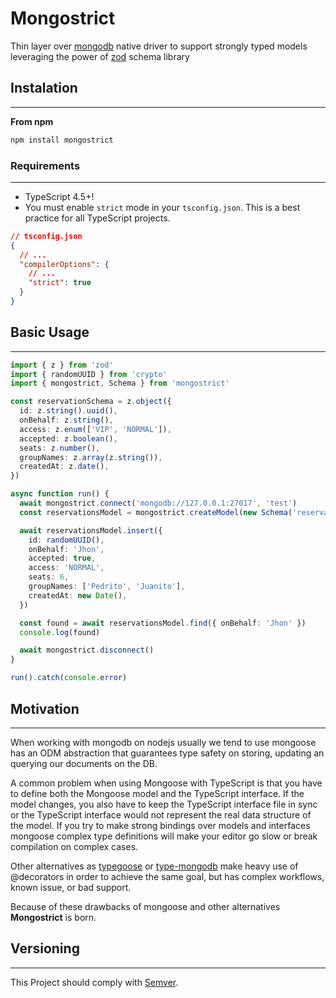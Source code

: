 # Mongostrict

Thin layer over [mongodb](https://www.npmjs.com/package/mongodb) native driver to support strongly typed models leveraging the power of [zod](https://www.npmjs.com/package/zod) schema library

## Instalation

---

**From npm**

```sh
npm install mongostrict
```

### Requirements

---

- TypeScript 4.5+!
- You must enable `strict` mode in your `tsconfig.json`. This is a best practice for all TypeScript projects.

```json
// tsconfig.json
{
  // ...
  "compilerOptions": {
    // ...
    "strict": true
  }
}
```

## Basic Usage

---

```ts
import { z } from 'zod'
import { randomUUID } from 'crypto'
import { mongostrict, Schema } from 'mongostrict'

const reservationSchema = z.object({
  id: z.string().uuid(),
  onBehalf: z.string(),
  access: z.enum(['VIP', 'NORMAL']),
  accepted: z.boolean(),
  seats: z.number(),
  groupNames: z.array(z.string()),
  createdAt: z.date(),
})

async function run() {
  await mongostrict.connect('mongodb://127.0.0.1:27017', 'test')
  const reservationsModel = mongostrict.createModel(new Schema('reservation', reservationSchema))

  await reservationsModel.insert({
    id: randomUUID(),
    onBehalf: 'Jhon',
    accepted: true,
    access: 'NORMAL',
    seats: 6,
    groupNames: ['Pedrito', 'Juanito'],
    createdAt: new Date(),
  })

  const found = await reservationsModel.find({ onBehalf: 'Jhon' })
  console.log(found)

  await mongostrict.disconnect()
}

run().catch(console.error)
```

## Motivation

---

When working with mongodb on nodejs usually we tend to use mongoose has an ODM abstraction that guarantees type safety on storing, updating an querying our documents on the DB.

A common problem when using Mongoose with TypeScript is that you have to define both the Mongoose model and the TypeScript interface. If the model changes, you also have to keep the TypeScript interface file in sync or the TypeScript interface would not represent the real data structure of the model. If you try to make strong bindings over models and interfaces mongoose complex type definitions will make your editor go slow or break compilation on complex cases.

Other alternatives as [typegoose](https://www.npmjs.com/package/@typegoose/typegoose)
or [type-mongodb](https://www.npmjs.com/package/type-mongodb) make heavy use of @decorators in order to achieve the same goal, but has complex workflows, known issue, or bad support.

Because of these drawbacks of mongoose and other alternatives **Mongostrict** is born.

## Versioning

---

This Project should comply with [Semver](https://semver.org/).
